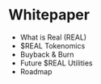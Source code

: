 # Whitepaper

* What is Real (REAL)
* $REAL Tokenomics
* Buyback & Burn
* Future $REAL Utilities
* Roadmap

